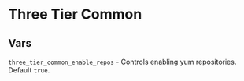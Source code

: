 # Three Tier Common

## Vars

`three_tier_common_enable_repos` - Controls enabling yum repositories. Default `true`.
